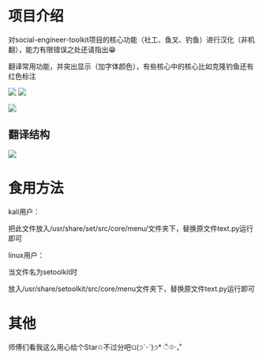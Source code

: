 
# 项目介绍
对social-engineer-toolkit项目的核心功能（社工、鱼叉、钓鱼）进行汉化（非机翻），能力有限错误之处还请指出😁

翻译常用功能，并突出显示（加字体颜色），有些核心中的核心比如克隆钓鱼还有红色标注

![](https://hellohy.top/wp-content/uploads/2021/10/image-13-1024x398.png)
![](http://hellohy.top/wp-content/uploads/2021/10/QQ20211030-151849@2x-1024x517.png)

![](http://hellohy.top/wp-content/uploads/2021/10/QQ20211030-151901@2x-1024x372.png)

## 翻译结构

![](http://hellohy.top/wp-content/uploads/2021/10/setoolkit--255x1024.png)


# 食用方法
kali用户：

把此文件放入/usr/share/set/src/core/menu/文件夹下，替换原文件text.py运行即可

linux用户：

当文件名为setoolkit时

放入/usr/share/setoolkit/src/core/menu文件夹下，替换原文件text.py运行即可

# 其他
师傅们看我这么用心给个Star✩不过分吧ଘ(੭ˊᵕˋ)੭* ੈ✩‧₊˚
